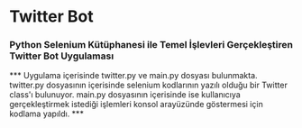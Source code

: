 # Twitter Bot
### Python Selenium Kütüphanesi ile Temel İşlevleri Gerçekleştiren Twitter Bot Uygulaması
*** Uygulama içerisinde twitter.py ve main.py dosyası bulunmakta. twitter.py dosyasının içerisinde selenium kodlarının yazılı olduğu bir Twitter class'ı bulunuyor. main.py dosyasının içerisinde ise kullanıcıya gerçekleştirmek istediği işlemleri konsol arayüzünde göstermesi için kodlama yapıldı. ***
